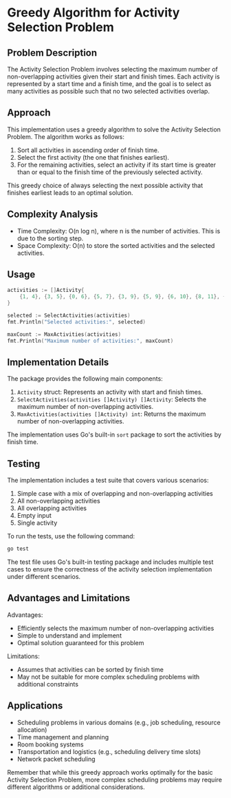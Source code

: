 # Greedy Algorithm for Activity Selection Problem

## Problem Description

The Activity Selection Problem involves selecting the maximum number of non-overlapping activities given their start and finish times. Each activity is represented by a start time and a finish time, and the goal is to select as many activities as possible such that no two selected activities overlap.

## Approach

This implementation uses a greedy algorithm to solve the Activity Selection Problem. The algorithm works as follows:

1. Sort all activities in ascending order of finish time.
2. Select the first activity (the one that finishes earliest).
3. For the remaining activities, select an activity if its start time is greater than or equal to the finish time of the previously selected activity.

This greedy choice of always selecting the next possible activity that finishes earliest leads to an optimal solution.

## Complexity Analysis

- Time Complexity: O(n log n), where n is the number of activities. This is due to the sorting step.
- Space Complexity: O(n) to store the sorted activities and the selected activities.

## Usage

```go
activities := []Activity{
    {1, 4}, {3, 5}, {0, 6}, {5, 7}, {3, 9}, {5, 9}, {6, 10}, {8, 11}, {8, 12}, {2, 14}, {12, 16},
}

selected := SelectActivities(activities)
fmt.Println("Selected activities:", selected)

maxCount := MaxActivities(activities)
fmt.Println("Maximum number of activities:", maxCount)
```

## Implementation Details

The package provides the following main components:

1. `Activity` struct: Represents an activity with start and finish times.
2. `SelectActivities(activities []Activity) []Activity`: Selects the maximum number of non-overlapping activities.
3. `MaxActivities(activities []Activity) int`: Returns the maximum number of non-overlapping activities.

The implementation uses Go's built-in `sort` package to sort the activities by finish time.

## Testing

The implementation includes a test suite that covers various scenarios:

1. Simple case with a mix of overlapping and non-overlapping activities
2. All non-overlapping activities
3. All overlapping activities
4. Empty input
5. Single activity

To run the tests, use the following command:

```bash
go test
```

The test file uses Go's built-in testing package and includes multiple test cases to ensure the correctness of the activity selection implementation under different scenarios.

## Advantages and Limitations

Advantages:
- Efficiently selects the maximum number of non-overlapping activities
- Simple to understand and implement
- Optimal solution guaranteed for this problem

Limitations:
- Assumes that activities can be sorted by finish time
- May not be suitable for more complex scheduling problems with additional constraints

## Applications

- Scheduling problems in various domains (e.g., job scheduling, resource allocation)
- Time management and planning
- Room booking systems
- Transportation and logistics (e.g., scheduling delivery time slots)
- Network packet scheduling

Remember that while this greedy approach works optimally for the basic Activity Selection Problem, more complex scheduling problems may require different algorithms or additional considerations.

